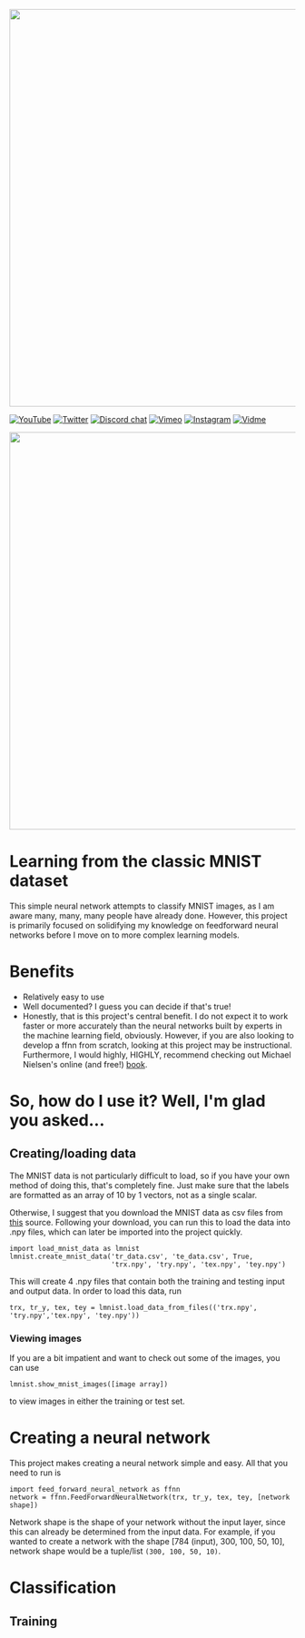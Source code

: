 <p align="center">
  <img src="https://user-images.githubusercontent.com/29058151/33108998-5f20e9a0-cefc-11e7-9a40-2c9148f7ff6c.png" width=700/>
</p>

[![YouTube](https://img.shields.io/badge/YouTube-tfs%20home-red.svg)](http:youtube.com/thingsfromspace)
[![Twitter](https://img.shields.io/badge/Twitter-%40tfs__space-blue.svg)](http://twitter.com/tfs_space)
[![Discord chat](https://img.shields.io/badge/Discord-discuss%20tfs%20%E2%86%92-orange.svg)](https://discord.gg/k4hu5G9)
[![Vimeo](https://img.shields.io/badge/Vimeo-more%20vids-brightgreen.svg)](https://vimeo.com/thingsfromspace)
[![Instagram](https://img.shields.io/badge/Instagram-%40things__from__space-lightgrey.svg)](https://www.instagram.com/things_from_space/)
[![Vidme](https://img.shields.io/badge/Vidme-the%20video%20alternative-yellow.svg)](https://vid.me/things_from_space)

<p align="center">
  <img src="https://user-images.githubusercontent.com/29058151/33245815-03bd877c-d2ca-11e7-9330-56fd6ee04449.png" width=700/>
</p>

# Learning from the classic MNIST dataset
This simple neural network attempts to classify MNIST images, as I am aware many, many, many people have already done. However, this project is primarily focused on solidifying my knowledge on feedforward neural networks before I move on to more complex learning models. 

# Benefits
  - Relatively easy to use
  - Well documented? I guess you can decide if that's true!
  - Honestly, that is this project's central benefit. I do not expect it to work faster or more accurately than the neural networks built by experts in the machine learning field, obviously. However, if you are also looking to develop a ffnn from scratch, looking at this project may be instructional. Furthermore, I would highly, HIGHLY, recommend checking out Michael Nielsen's online (and free!) [book](http://neuralnetworksanddeeplearning.com).
  
# So, how do I use it? Well, I'm glad you asked...
## Creating/loading data
The MNIST data is not particularly difficult to load, so if you have your own method of doing this, that's completely fine. Just make sure that the labels are formatted as an array of 10 by 1 vectors, not as a single scalar.

Otherwise, I suggest that you download the MNIST data as csv files from [this](https://pjreddie.com/projects/mnist-in-csv/) source. Following your download, you can run this to load the data into .npy files, which can later be imported into the project quickly.
```
import load_mnist_data as lmnist
lmnist.create_mnist_data('tr_data.csv', 'te_data.csv', True, 
                         'trx.npy', 'try.npy', 'tex.npy', 'tey.npy')
``` 
This will create 4 .npy files that contain both the training and testing input and output data. In order to load this data, run 
```
trx, tr_y, tex, tey = lmnist.load_data_from_files(('trx.npy', 'try.npy','tex.npy', 'tey.npy'))
```

### Viewing images
If you are a bit impatient and want to check out some of the images, you can use 
```
lmnist.show_mnist_images([image array])
```
to view images in either the training or test set.

# Creating a neural network
This project makes creating a neural network simple and easy. All that you need to run is 
```
import feed_forward_neural_network as ffnn
network = ffnn.FeedForwardNeuralNetwork(trx, tr_y, tex, tey, [network shape])
```
Network shape is the shape of your network without the input layer, since this can already be determined from the input data. For example, if you wanted to create a network with the shape [784 (input), 300, 100, 50, 10], network shape would be a tuple/list `(300, 100, 50, 10)`.

# Classification
## Training


